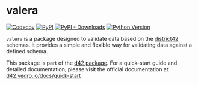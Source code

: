 # valera

[![Codecov](https://img.shields.io/codecov/c/github/d42-schemas/valera/master.svg?style=flat-square)](https://codecov.io/gh/d42-schemas/valera)
[![PyPI](https://img.shields.io/pypi/v/valera.svg?style=flat-square)](https://pypi.python.org/pypi/valera/)
[![PyPI - Downloads](https://img.shields.io/pypi/dm/valera?style=flat-square)](https://pypi.python.org/pypi/valera/)
[![Python Version](https://img.shields.io/pypi/pyversions/valera.svg?style=flat-square)](https://pypi.python.org/pypi/valera/)

`valera` is a package designed to validate data based on the [district42](https://github.com/d42-schemas/district42) schemas. It provides a simple and flexible way for validating data against a defined schema.

This package is part of the [d42 package](https://pypi.org/project/d42/). For a quick-start guide and detailed documentation, please visit the official documentation at [d42.vedro.io/docs/quick-start](https://d42.vedro.io/docs/quick-start)
